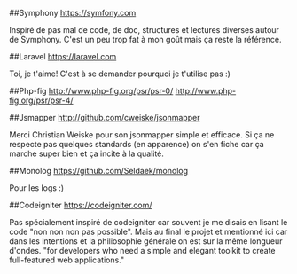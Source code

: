 ##Symphony
https://symfony.com 

Inspiré de pas mal de code, de doc, structures et lectures diverses autour de Symphony.
C'est un peu trop fat à mon goût mais ça reste la référence.


##Laravel
https://laravel.com

Toi, je t'aime! C'est à se demander pourquoi je t'utilise pas :)

##Php-fig
http://www.php-fig.org/psr/psr-0/
http://www.php-fig.org/psr/psr-4/


##Jsmapper
http://github.com/cweiske/jsonmapper

Merci Christian Weiske pour son jsonmapper simple et efficace.
Si ça ne respecte pas quelques standards (en apparence) on s'en fiche car ça marche super bien et ça incite à la qualité.




##Monolog
https://github.com/Seldaek/monolog

Pour les logs :)




##Codeigniter
https://codeigniter.com/

Pas spécialement inspiré de codeigniter car souvent je me disais en lisant le code "non non non pas possible".
Mais au final le projet et mentionné ici car dans les intentions et la philiosophie générale on est sur la même longueur d'ondes.
"for developers who need a simple and elegant toolkit to create full-featured web applications."


